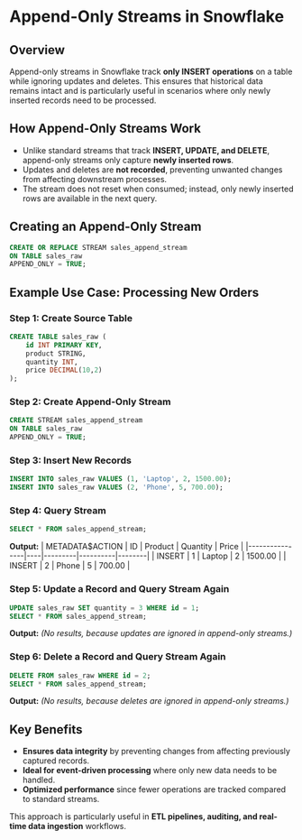 # Append-Only Streams in Snowflake

## Overview
Append-only streams in Snowflake track **only INSERT operations** on a table while ignoring updates and deletes. This ensures that historical data remains intact and is particularly useful in scenarios where only newly inserted records need to be processed.

## How Append-Only Streams Work
- Unlike standard streams that track **INSERT, UPDATE, and DELETE**, append-only streams only capture **newly inserted rows**.
- Updates and deletes are **not recorded**, preventing unwanted changes from affecting downstream processes.
- The stream does not reset when consumed; instead, only newly inserted rows are available in the next query.

## Creating an Append-Only Stream
```sql
CREATE OR REPLACE STREAM sales_append_stream
ON TABLE sales_raw
APPEND_ONLY = TRUE;
```

## Example Use Case: Processing New Orders
### **Step 1: Create Source Table**
```sql
CREATE TABLE sales_raw (
    id INT PRIMARY KEY,
    product STRING,
    quantity INT,
    price DECIMAL(10,2)
);
```

### **Step 2: Create Append-Only Stream**
```sql
CREATE STREAM sales_append_stream
ON TABLE sales_raw
APPEND_ONLY = TRUE;
```

### **Step 3: Insert New Records**
```sql
INSERT INTO sales_raw VALUES (1, 'Laptop', 2, 1500.00);
INSERT INTO sales_raw VALUES (2, 'Phone', 5, 700.00);
```

### **Step 4: Query Stream**
```sql
SELECT * FROM sales_append_stream;
```
**Output:**
| METADATA$ACTION | ID | Product | Quantity | Price  |
|----------------|----|---------|----------|--------|
| INSERT        | 1  | Laptop  | 2        | 1500.00 |
| INSERT        | 2  | Phone   | 5        | 700.00  |

### **Step 5: Update a Record and Query Stream Again**
```sql
UPDATE sales_raw SET quantity = 3 WHERE id = 1;
SELECT * FROM sales_append_stream;
```
**Output:** *(No results, because updates are ignored in append-only streams.)*

### **Step 6: Delete a Record and Query Stream Again**
```sql
DELETE FROM sales_raw WHERE id = 2;
SELECT * FROM sales_append_stream;
```
**Output:** *(No results, because deletes are ignored in append-only streams.)*

## Key Benefits
- **Ensures data integrity** by preventing changes from affecting previously captured records.
- **Ideal for event-driven processing** where only new data needs to be handled.
- **Optimized performance** since fewer operations are tracked compared to standard streams.

This approach is particularly useful in **ETL pipelines, auditing, and real-time data ingestion** workflows.

